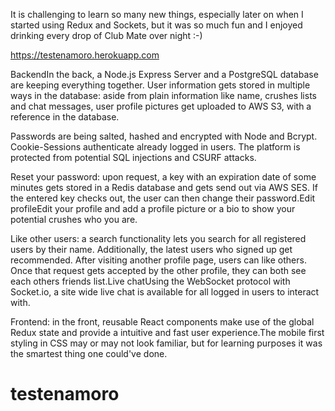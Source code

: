 It is challenging to learn so many new things, especially later on when I started using Redux and Sockets, but it was so much fun and I enjoyed drinking every drop of Club Mate over night :-)

https://testenamoro.herokuapp.com

BackendIn the back, a Node.js Express Server and a PostgreSQL database are keeping everything together. User information gets stored in multiple ways in the database: aside from plain information like name, crushes lists and chat messages, user profile pictures get uploaded to AWS S3, with a reference in the database.

Passwords are being salted, hashed and encrypted with Node and Bcrypt. Cookie-Sessions authenticate already logged in users. The platform is protected from potential SQL injections and CSURF attacks.

Reset your password: upon request, a key with an expiration date of some minutes gets stored in a Redis database and gets send out via AWS SES. If the entered key checks out, the user can then change their password.Edit profileEdit your profile and add a profile picture or a bio to show your potential crushes who you are.

Like other users: a search functionality lets you search for all registered users by their name. Additionally, the latest users who signed up get recommended. After visiting another profile page, users can like others. Once that request gets accepted by the other profile, they can both see each others friends list.Live chatUsing the WebSocket protocol with Socket.io, a site wide live chat is available for all logged in users to interact with.

Frontend: in the front, reusable React components make use of the global Redux state and provide a intuitive and fast user experience.The mobile first styling in CSS may or may not look familiar, but for learning purposes it was the smartest thing one could've done.

# testenamoro
